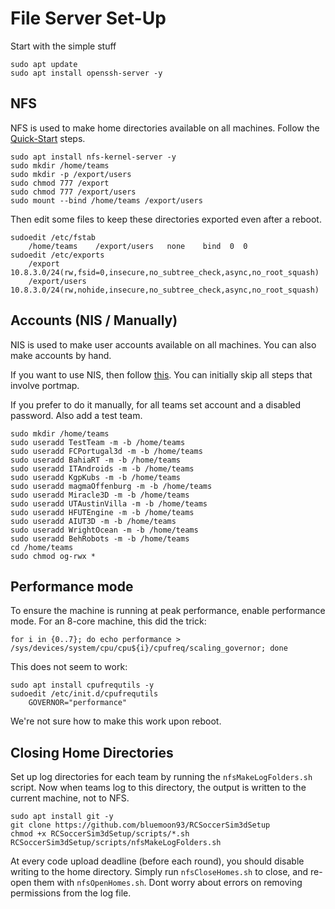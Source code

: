 # File Server Set-Up

Start with the simple stuff

    sudo apt update
    sudo apt install openssh-server -y

## NFS

NFS is used to make home directories available on all machines. Follow the [Quick-Start](https://help.ubuntu.com/community/SettingUpNFSHowTo) steps.

	sudo apt install nfs-kernel-server -y
	sudo mkdir /home/teams
	sudo mkdir -p /export/users
	sudo chmod 777 /export
	sudo chmod 777 /export/users
	sudo mount --bind /home/teams /export/users

Then edit some files to keep these directories exported even after a reboot.

	sudoedit /etc/fstab
		/home/teams    /export/users   none    bind  0  0
	sudoedit /etc/exports
		/export       10.8.3.0/24(rw,fsid=0,insecure,no_subtree_check,async,no_root_squash)
		/export/users 10.8.3.0/24(rw,nohide,insecure,no_subtree_check,async,no_root_squash)

## Accounts (NIS / Manually)

NIS is used to make user accounts available on all machines. You can also make accounts by hand.

If you want to use NIS, then follow [this](https://help.ubuntu.com/community/SettingUpNISHowTo). You can initially skip all steps that involve portmap.

If you prefer to do it manually, for all teams set account and a disabled password. Also add a test team.

	sudo mkdir /home/teams
	sudo useradd TestTeam -m -b /home/teams
	sudo useradd FCPortugal3d -m -b /home/teams
	sudo useradd BahiaRT -m -b /home/teams
	sudo useradd ITAndroids -m -b /home/teams
	sudo useradd KgpKubs -m -b /home/teams
	sudo useradd magmaOffenburg -m -b /home/teams
	sudo useradd Miracle3D -m -b /home/teams
	sudo useradd UTAustinVilla -m -b /home/teams
	sudo useradd HFUTEngine -m -b /home/teams
	sudo useradd AIUT3D -m -b /home/teams
	sudo useradd WrightOcean -m -b /home/teams
	sudo useradd BehRobots -m -b /home/teams
	cd /home/teams
	sudo chmod og-rwx *

## Performance mode

To ensure the machine is running at peak performance, enable performance mode. For an 8-core machine, this did the trick:

    for i in {0..7}; do echo performance > /sys/devices/system/cpu/cpu${i}/cpufreq/scaling_governor; done

This does not seem to work:

	sudo apt install cpufrequtils -y
	sudoedit /etc/init.d/cpufrequtils
		GOVERNOR="performance"

We're not sure how to make this work upon reboot.

## Closing Home Directories

Set up log directories for each team by running the `nfsMakeLogFolders.sh` script. Now when teams log to this directory, the output is written to the current machine, not to NFS.

    sudo apt install git -y
    git clone https://github.com/bluemoon93/RCSoccerSim3dSetup
    chmod +x RCSoccerSim3dSetup/scripts/*.sh 
    RCSoccerSim3dSetup/scripts/nfsMakeLogFolders.sh

At every code upload deadline (before each round), you should disable writing to the home directory. Simply run `nfsCloseHomes.sh` to close, and re-open them with `nfsOpenHomes.sh`. Dont worry about errors on removing permissions from the log file.
